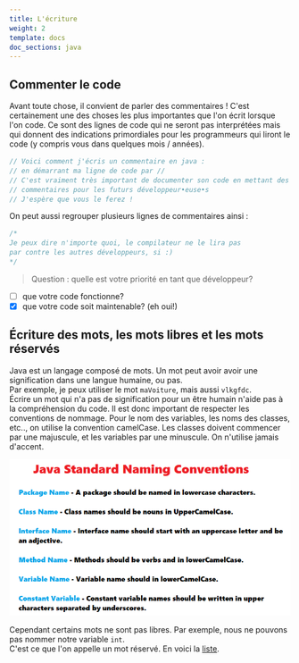 ```yaml
---
title: L'écriture
weight: 2
template: docs
doc_sections: java
---
```


## Commenter le code

Avant toute chose, il convient de parler des commentaires ! C'est certainement une des choses les plus importantes que l'on écrit lorsque l'on code. Ce sont des lignes de code qui ne seront pas interprétées mais qui donnent des indications primordiales pour les programmeurs qui liront le code (y compris vous dans quelques mois / années).

```java
// Voici comment j'écris un commentaire en java :
// en démarrant ma ligne de code par //
// C'est vraiment très important de documenter son code en mettant des bons
// commentaires pour les futurs développeur•euse•s
// J'espère que vous le ferez !
```

On peut aussi regrouper plusieurs lignes de commentaires ainsi :

```java
/*
Je peux dire n'importe quoi, le compilateur ne le lira pas
par contre les autres développeurs, si :)
*/
```

> Question : quelle est votre priorité en tant que développeur?

* [ ] que votre code fonctionne?
* [x] que votre code soit maintenable? (eh oui!)

## Écriture des mots, les mots libres et les mots réservés

Java est un langage composé de mots. Un mot peut avoir avoir une signification dans une langue humaine, ou pas.  
Par exemple, je peux utiliser le mot `maVoiture`, mais aussi `vlkgfdc`.  
Écrire un mot qui n'a pas de signification pour un être humain n'aide pas à la compréhension du code.
Il est donc important de respecter les conventions de nommage.
Pour le nom des variables, les noms des classes, etc.., on utilise la convention camelCase.
Les classes doivent commencer par une majuscule, et les variables par une minuscule.
On n'utilise jamais d'accent.

![convention](convention.png)

Cependant certains mots ne sont pas libres. Par exemple, nous ne pouvons pas nommer notre variable `int`.  
C'est ce que l'on appelle un mot réservé. En voici la [liste](https://fr.wikibooks.org/wiki/Programmation_Java/Liste_des_mots_r%C3%A9serv%C3%A9s).
